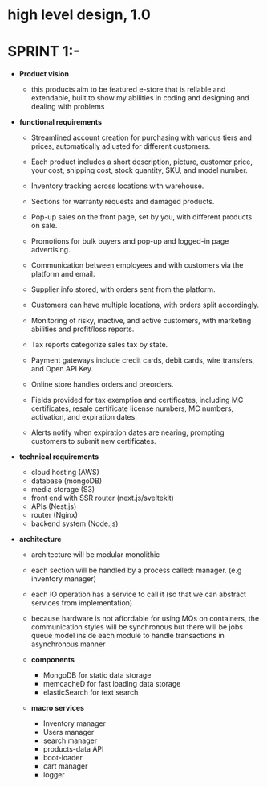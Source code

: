 # high level design, 1.0

# SPRINT 1:-

- **Product vision**

  - this products aim to be featured e-store that is reliable and extendable, built to show my abilities in coding and designing and dealing with problems

- **functional requirements**

  - Streamlined account creation for purchasing with various tiers and prices, automatically adjusted for different customers.

  - Each product includes a short description, picture, customer price, your cost, shipping cost, stock quantity, SKU, and model number.

  - Inventory tracking across locations with warehouse.

  - Sections for warranty requests and damaged products.

  - Pop-up sales on the front page, set by you, with different products on sale.

  - Promotions for bulk buyers and pop-up and logged-in page advertising.

  - Communication between employees and with customers via the platform and email.

  - Supplier info stored, with orders sent from the platform.

  - Customers can have multiple locations, with orders split accordingly.

  - Monitoring of risky, inactive, and active customers, with marketing abilities and profit/loss reports.

  - Tax reports categorize sales tax by state.

  - Payment gateways include credit cards, debit cards, wire transfers, and Open API Key.

  - Online store handles orders and preorders.

  - Fields provided for tax exemption and certificates, including MC certificates, resale certificate license numbers, MC numbers, activation, and expiration dates.

  - Alerts notify when expiration dates are nearing, prompting customers to submit new certificates.

- **technical requirements**

  - cloud hosting (AWS)
  - database (mongoDB)
  - media storage (S3)
  - front end with SSR router (next.js/sveltekit)
  - APIs (Nest.js)
  - router (Nginx)
  - backend system (Node.js)

- **architecture**

  - architecture will be modular monolithic

  - each section will be handled by a process called: manager. (e.g inventory manager)

  - each IO operation has a service to call it (so that we can abstract services from implementation)

  - because hardware is not affordable for using MQs on containers, the communication styles will be synchronous but there will be jobs queue model inside each module to handle transactions in asynchronous manner

  - **components**

    - MongoDB for static data storage
    - memcacheD for fast loading data storage
    - elasticSearch for text search

  - **macro services**
    - Inventory manager
    - Users manager
    - search manager
    - products-data API
    - boot-loader
    - cart manager
    - logger
